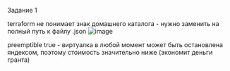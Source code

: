 Задание 1

terraform не понимает знак домашнего каталога - нужно заменить на полный путь к файлу .json
![image](https://github.com/user-attachments/assets/30cc211d-2972-440d-adea-4f17445f9d0e)



preemptible true - виртуалка в любой момент может быть остановлена яндексом, поэтому стоимость значительно ниже (экономит деньги гранта)


